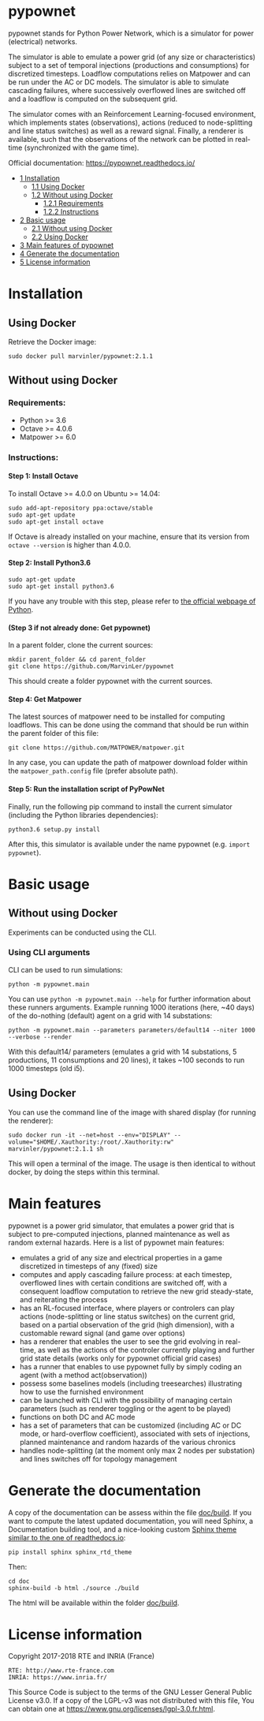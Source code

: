 # pypownet
pypownet stands for Python Power Network, which is a simulator for power (electrical) networks.

The simulator is able to emulate a power grid (of any size or characteristics) subject to a set of temporal injections (productions and consumptions) for discretized timesteps. Loadflow computations relies on Matpower and can be run under the AC or DC models. The simulator is able to simulate cascading failures, where successively overflowed lines are switched off and a loadflow is computed on the subsequent grid.

The simulator comes with an Reinforcement Learning-focused environment, which implements states (observations), actions (reduced to node-splitting and line status switches) as well as a reward signal. Finally, a renderer is available, such that the observations of the network can be plotted in real-time (synchronized with the game time).

Official documentation: https://pypownet.readthedocs.io/


*   [1 Installation](#installation)
    *   [1.1 Using Docker](#using-docker)
    *   [1.2 Without using Docker](#without-using-docker)
        *   [1.2.1 Requirements](#requirements)
        *   [1.2.2 Instructions](#instructions)
*   [2 Basic usage](#basic-usage)
    *   [2.1 Without using Docker](#without-using-docker-1)
    *   [2.2 Using Docker](#using-docker-1)
*   [3 Main features of pypownet](#main-features)
*   [4 Generate the documentation](#generate-the-documentation)
*   [5 License information](#license-information)

# Installation
## Using Docker
Retrieve the Docker image:
```
sudo docker pull marvinler/pypownet:2.1.1
```

## Without using Docker
### Requirements:
*   Python >= 3.6
*   Octave >= 4.0.6
*   Matpower >= 6.0

### Instructions:
#### Step 1: Install Octave

To install Octave >= 4.0.0 on Ubuntu >= 14.04:
```
sudo add-apt-repository ppa:octave/stable
sudo apt-get update
sudo apt-get install octave
```
If Octave is already installed on your machine, ensure that its version from `octave --version` is higher than 4.0.0.

#### Step 2: Install Python3.6
```
sudo apt-get update
sudo apt-get install python3.6
```
If you have any trouble with this step, please refer to [the official webpage of Python](https://www.python.org/downloads/release/python-366/).

#### (Step 3 if not already done: Get pypownet)
In a parent folder, clone the current sources:
```
mkdir parent_folder && cd parent_folder
git clone https://github.com/MarvinLer/pypownet
```
This should create a folder pypownet with the current sources.

#### Step 4: Get Matpower
The latest sources of matpower need to be installed for computing loadflows. This can be done using the command that should be run within the parent folder of this file:
```
git clone https://github.com/MATPOWER/matpower.git
```

In any case, you can update the path of matpower download folder within the ```matpower_path.config``` file (prefer absolute path).

#### Step 5: Run the installation script of PyPowNet
Finally, run the following pip command to install the current simulator (including the Python libraries dependencies):
```
python3.6 setup.py install
```
After this, this simulator is available under the name pypownet (e.g. ```import pypownet```).

# Basic usage
## Without using Docker
Experiments can be conducted using the CLI.
### Using CLI arguments
CLI can be used to run simulations:
```
python -m pypownet.main
```
You can use `python -m pypownet.main --help` for further information about these runners arguments. Example running 1000 iterations (here, ~40 days) of the do-nothing (default) agent on a grid with 14 substations:
```
python -m pypownet.main --parameters parameters/default14 --niter 1000 --verbose --render
```
With this default14/ parameters (emulates a grid with 14 substations, 5 productions, 11 consumptions and 20 lines), it takes ~100 seconds to run 1000 timesteps (old i5).
## Using Docker
You can use the command line of the image with shared display (for running the renderer):
```
sudo docker run -it --net=host --env="DISPLAY" --volume="$HOME/.Xauthority:/root/.Xauthority:rw" marvinler/pypownet:2.1.1 sh
```
This will open a terminal of the image. The usage is then identical to without docker, by doing the steps within this terminal.

# Main features
pypownet is a power grid simulator, that emulates a power grid that is subject to pre-computed injections, planned maintenance as well as random external hazards. Here is a list of pypownet main features:
* emulates a grid of any size and electrical properties in a game discretized in timesteps of any (fixed) size
* computes and apply cascading failure process: at each timestep, overflowed lines with certain conditions are switched off, with a consequent loadflow computation to retrieve the new grid steady-state, and reiterating the process
* has an RL-focused interface, where players or controlers can play actions (node-splitting or line status switches) on the current grid, based on a partial observation of the grid (high dimension), with a customable reward signal (and game over options)
* has a renderer that enables the user to see the grid evolving in real-time, as well as the actions of the controler currently playing and further grid state details (works only for pypownet official grid cases)
* has a runner that enables to use pypownet fully by simply coding an agent (with a method act(observation))
* possess some baselines models (including treesearches) illustrating how to use the furnished environment
* can be launched with CLI with the possibility of managing certain parameters (such as renderer toggling or the agent to be played)
* functions on both DC and AC mode
* has a set of parameters that can be customized (including AC or DC mode, or hard-overflow coefficient), associated with sets of injections, planned maintenance and random hazards of the various chronics
* handles node-splitting (at the moment only max 2 nodes per substation) and lines switches off for topology management

# Generate the documentation
A copy of the documentation can be assess within the file [doc/build](doc/build/index.html).
If you want to compute the latest updated documentation, you will need Sphinx, a Documentation building tool, and a nice-looking custom [Sphinx theme similar to the one of readthedocs.io](https://sphinx-rtd-theme.readthedocs.io/en/latest/):
```
pip install sphinx sphinx_rtd_theme
```
Then:
```
cd doc
sphinx-build -b html ./source ./build
```
The html will be available within the folder [doc/build](doc/build/index.html).

# License information

Copyright 2017-2018 RTE and INRIA (France)

    RTE: http://www.rte-france.com
    INRIA: https://www.inria.fr/

This Source Code is subject to the terms of the GNU Lesser General Public License v3.0. If a copy of the LGPL-v3 was not distributed with this file, You can obtain one at https://www.gnu.org/licenses/lgpl-3.0.fr.html.
